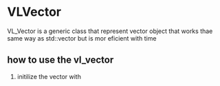 # VLVector
VL_Vector is a generic class that represent vector object that works thae same way as std::vector<T> but is mor eficient with time
  
## **how to use the vl_vector**  
  1. initilize the vector with 
